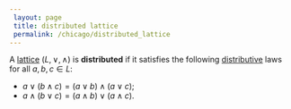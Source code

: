 ```yaml
---
 layout: page
 title: distributed lattice
 permalink: /chicago/distributed_lattice
---
```

A [lattice](https://defsmath.github.io/DefsMath/lattice) $(L,\lor,\land)$ is **distributed** if it satisfies the following [distributive](https://defsmath.github.io/DefsMath/distributive) laws for all $a,b,c\in L$:
- $a\lor (b\land c) = (a\lor b)\land (a\lor c)$;
- $a\land(b\lor c) = (a\land b)\lor (a\land c)$.